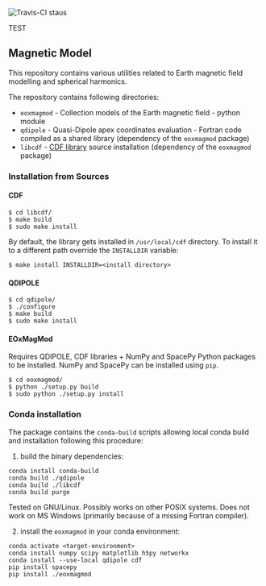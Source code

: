 ![Travis-CI staus](https://api.travis-ci.org/ESA-VirES/MagneticModel.svg?branch=master)

TEST

## Magnetic Model

This repository contains various utilities related to Earth magnetic field
modelling and spherical harmonics.

The repository contains following directories:

- `eoxmagmod` - Collection models of the Earth magnetic field - python module
- `qdipole` - Quasi-Dipole apex coordinates evaluation - Fortran code compiled
  as a shared library (dependency of the `eoxmagmod` package)
- `libcdf` - [CDF library](https://cdf.gsfc.nasa.gov/) source installation
  (dependency of the `eoxmagmod` package)

### Installation from Sources

#### CDF

```
$ cd libcdf/
$ make build
$ sudo make install
```

By default, the library gets installed in `/usr/local/cdf` directory.
To install it to a different path override the `INSTALLDIR`
variable:
```
$ make install INSTALLDIR=<install directory>
```

#### QDIPOLE

```
$ cd qdipole/
$ ./configure
$ make build
$ sudo make install
```

#### EOxMagMod
Requires QDIPOLE, CDF libraries + NumPy and SpacePy Python packages
to be installed.
NumPy and SpacePy can be installed using `pip`.

```
$ cd eoxmagmod/
$ python ./setup.py build
$ sudo python ./setup.py install
```

### Conda installation

The package contains the `conda-build` scripts allowing local conda build and
installation following this procedure:

1) build the binary dependencies:
```
conda install conda-build
conda build ./qdipole
conda build ./libcdf
conda build purge
```
Tested on GNU/Linux. Possibly works on other POSIX systems. Does not work on MS
Windows (primarily because of a missing Fortran compiler).

2) install the `eoxmagmod` in your conda environment:
```
conda activate <target-environment>
conda install numpy scipy matplotlib h5py networkx
conda install --use-local qdipole cdf
pip install spacepy
pip install ./eoxmagmod
```

